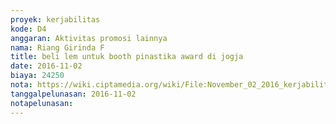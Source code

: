 ```yaml
---
proyek: kerjabilitas
kode: D4
anggaran: Aktivitas promosi lainnya
nama: Riang Girinda F
title: beli lem untuk booth pinastika award di jogja
date: 2016-11-02
biaya: 24250
nota: https://wiki.ciptamedia.org/wiki/File:November_02_2016_kerjabilitas_D4_beli_lem_ginda303.jpg
tanggalpelunasan: 2016-11-02
notapelunasan:
---
```

